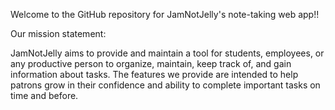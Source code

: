 Welcome to the GitHub repository for JamNotJelly's note-taking web app!!

Our mission statement: 

JamNotJelly aims to provide and maintain a tool for students, employees, or any productive person to organize, maintain, keep track of, and gain information about tasks. The features we provide are intended to help patrons grow in their confidence and ability to complete important tasks on time and before.
